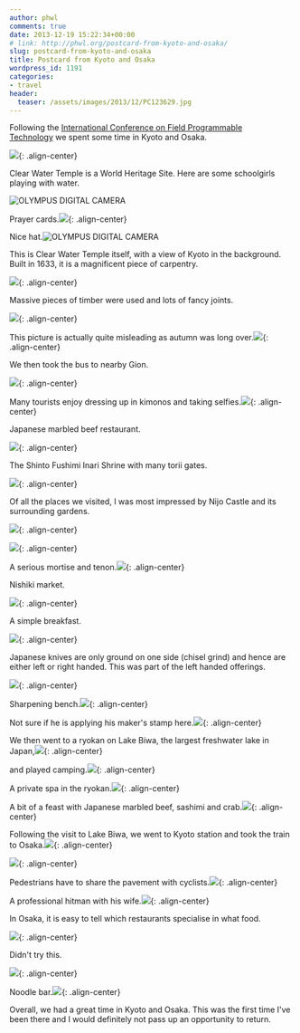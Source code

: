 ```yaml
---
author: phwl
comments: true
date: 2013-12-19 15:22:34+00:00
# link: http://phwl.org/postcard-from-kyoto-and-osaka/
slug: postcard-from-kyoto-and-osaka
title: Postcard from Kyoto and Osaka
wordpress_id: 1191
categories:
- travel
header:
  teaser: /assets/images/2013/12/PC123629.jpg
---
```


Following the [International Conference on Field Programmable Technology](http://www.icfpt.org) we spent some time in Kyoto and Osaka.

![](/assets/images/2013/12/PC123629.jpg){: .align-center}



<!-- more -->

Clear Water Temple is a World Heritage Site. Here are some schoolgirls playing with water.

![OLYMPUS DIGITAL CAMERA](/assets/images/2013/12/PC123659.jpg)

Prayer cards.![](/assets/images/2013/12/PC123629.jpg){: .align-center}

Nice hat.![OLYMPUS DIGITAL CAMERA](/assets/images/2013/12/PC123575.jpg)

This is Clear Water Temple itself, with a view of Kyoto in the background. Built in 1633, it is a magnificent piece of carpentry.

![](http://phwl.org/wp-content/uploads/2013/12/PC123664.jpg){: .align-center}

Massive pieces of timber were used and lots of fancy joints.

![](http://phwl.org/wp-content/uploads/2013/12/PC123590.jpg){: .align-center}

This picture is actually quite misleading as autumn was long over.![](http://phwl.org/wp-content/uploads/2013/12/PC123671.jpg){: .align-center}

We then took the bus to nearby Gion.

![](/assets/images/2013/12/PC123779.jpg){: .align-center}

Many tourists enjoy dressing up in kimonos and taking selfies.![](/assets/images/2013/12/PC123757.jpg){: .align-center}

Japanese marbled beef restaurant.

![](http://phwl.org/wp-content/uploads/2013/12/PC123809.jpg){: .align-center}

The Shinto Fushimi Inari Shrine with many torii gates.

![](http://www.phwl.org/wp-content/uploads/2013/12/PC123748.jpg){: .align-center}

Of all the places we visited, I was most impressed by Nijo Castle and its surrounding gardens.

![](http://www.phwl.org/wp-content/uploads/2013/12/PC133982.jpg){: .align-center}

![](http://www.phwl.org/wp-content/uploads/2013/12/PC133977.jpg){: .align-center}

A serious mortise and tenon.![](http://www.phwl.org/wp-content/uploads/2013/12/PC133959.jpg){: .align-center}

Nishiki market.

![](http://www.phwl.org/wp-content/uploads/2013/12/PC133938.jpg){: .align-center}

A simple breakfast.

![](http://www.phwl.org/wp-content/uploads/2013/12/PC133859.jpg){: .align-center}

Japanese knives are only ground on one side (chisel grind) and hence are either left or right handed. This was part of the left handed offerings.

![](http://www.phwl.org/wp-content/uploads/2013/12/PC133884.jpg){: .align-center}

Sharpening bench.![](http://www.phwl.org/wp-content/uploads/2013/12/PC133891.jpg){: .align-center}

Not sure if he is applying his maker's stamp here.![](http://www.phwl.org/wp-content/uploads/2013/12/PC133903.jpg){: .align-center}

We then went to a ryokan on Lake Biwa, the largest freshwater lake in Japan,![](http://www.phwl.org/wp-content/uploads/2013/12/PC144095.jpg){: .align-center}

and played camping.![](http://www.phwl.org/wp-content/uploads/2013/12/PC144143.jpg){: .align-center}

A private spa in the ryokan.![](http://www.phwl.org/wp-content/uploads/2013/12/PC154157.jpg){: .align-center}



A bit of a feast with Japanese marbled beef, sashimi and crab.![](http://www.phwl.org/wp-content/uploads/2013/12/PC144121.jpg){: .align-center}

Following the visit to Lake Biwa, we went to Kyoto station and took the train to Osaka.![](http://www.phwl.org/wp-content/uploads/2013/12/PC144082.jpg){: .align-center}

![](http://www.phwl.org/wp-content/uploads/2013/12/PC154233.jpg){: .align-center}

Pedestrians have to share the pavement with cyclists.![](http://www.phwl.org/wp-content/uploads/2013/12/PC154216.jpg){: .align-center}

A professional hitman with his wife.![](http://www.phwl.org/wp-content/uploads/2013/12/PC154209.jpg){: .align-center}

In Osaka, it is easy to tell which restaurants specialise in what food.

![](http://www.phwl.org/wp-content/uploads/2013/12/PC154205.jpg){: .align-center}

Didn't try this.

![](http://www.phwl.org/wp-content/uploads/2013/12/PC154175.jpg){: .align-center}

Noodle bar.![](http://www.phwl.org/wp-content/uploads/2013/12/PC1541821.jpg){: .align-center}

Overall, we had a great time in Kyoto and Osaka. This was the first time I've been there and I would definitely not pass up an opportunity to return.
